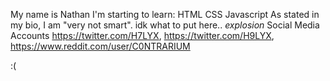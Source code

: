 My name is Nathan
I'm starting to learn: HTML CSS Javascript
As stated in my bio, I am "very not smart".
idk what to put here.. *explosion* 
Social Media Accounts 
https://twitter.com/H7LYX,
https://twitter.com/H9LYX,
https://www.reddit.com/user/C0NTRARIUM




























































:(
